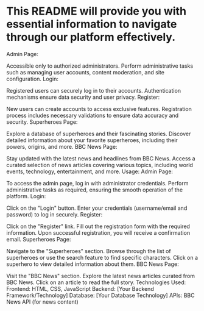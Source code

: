 # This README will provide you with essential information to navigate through our platform effectively.
Admin Page:

Accessible only to authorized administrators.
Perform administrative tasks such as managing user accounts, content moderation, and site configuration.
Login:

Registered users can securely log in to their accounts.
Authentication mechanisms ensure data security and user privacy.
Register:

New users can create accounts to access exclusive features.
Registration process includes necessary validations to ensure data accuracy and security.
Superheroes Page:

Explore a database of superheroes and their fascinating stories.
Discover detailed information about your favorite superheroes, including their powers, origins, and more.
BBC News Page:

Stay updated with the latest news and headlines from BBC News.
Access a curated selection of news articles covering various topics, including world events, technology, entertainment, and more.
Usage:
Admin Page:

To access the admin page, log in with administrator credentials.
Perform administrative tasks as required, ensuring the smooth operation of the platform.
Login:

Click on the "Login" button.
Enter your credentials (username/email and password) to log in securely.
Register:

Click on the "Register" link.
Fill out the registration form with the required information.
Upon successful registration, you will receive a confirmation email.
Superheroes Page:

Navigate to the "Superheroes" section.
Browse through the list of superheroes or use the search feature to find specific characters.
Click on a superhero to view detailed information about them.
BBC News Page:

Visit the "BBC News" section.
Explore the latest news articles curated from BBC News.
Click on an article to read the full story.
Technologies Used:
Frontend: HTML, CSS, JavaScript
Backend: [Your Backend Framework/Technology]
Database: [Your Database Technology]
APIs: BBC News API (for news content)
